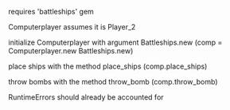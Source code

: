 requires 'battleships' gem

Computerplayer assumes it is Player_2


initialize Computerplayer with argument Battleships.new (comp = Computerplayer.new Battleships.new)


place ships with the method place_ships   (comp.place_ships)


throw bombs with the method throw_bomb (comp.throw_bomb)


RuntimeErrors should already be accounted for

